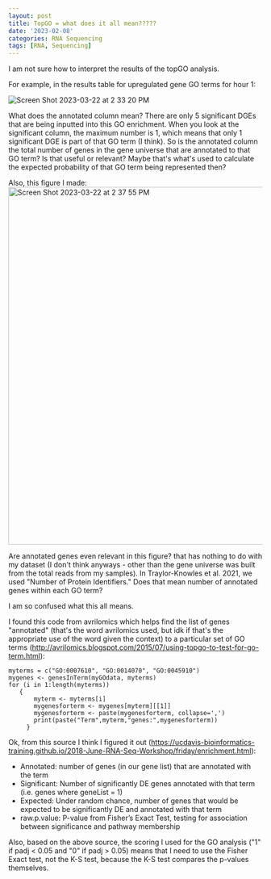 ```yaml
---
layout: post
title: TopGO = what does it all mean?????
date: '2023-02-08'
categories: RNA Sequencing
tags: [RNA, Sequencing]
---
```


I am not sure how to interpret the results of the topGO analysis.

For example, in the results table for upregulated gene GO terms for hour 1:

![Screen Shot 2023-03-22 at 2 33 20 PM](https://user-images.githubusercontent.com/56000927/227004112-1b354047-b24b-46a2-9d3c-3c6db7625ca4.png)

What does the annotated column mean? There are only 5 significant DGEs that are being inputted into this GO enrichment. When you look at the significant column, the maximum number is 1, which means that only 1 significant DGE is part of that GO term (I think). So is the annotated column the total number of genes in the gene universe that are annotated to that GO term? Is that useful or relevant? Maybe that's what's used to calculate the expected probability of that GO term being represented then? 

Also, this figure I made: 
<img width="709" alt="Screen Shot 2023-03-22 at 2 37 55 PM" src="https://user-images.githubusercontent.com/56000927/227004705-8afaabb9-df08-4a69-b85a-70cdd6d73a2c.png">

Are annotated genes even relevant in this figure? that has nothing to do with my dataset (I don't think anyways - other than the gene universe was built from the total reads from my samples). In Traylor-Knowles et al. 2021, we used "Number of Protein Identifiers." Does that mean number of annotated genes within each GO term? 

I am so confused what this all means.

I found this code from avrilomics which helps find the list of genes "annotated" (that's the word avrilomics used, but idk if that's the appropriate use of the word given the context) to a particular set of GO terms (http://avrilomics.blogspot.com/2015/07/using-topgo-to-test-for-go-term.html):

```{r}
myterms = c("GO:0007610", "GO:0014070", "GO:0045910")
mygenes <- genesInTerm(myGOdata, myterms)
for (i in 1:length(myterms))
   {
       myterm <- myterms[i]
       mygenesforterm <- mygenes[myterm][[1]]
       mygenesforterm <- paste(mygenesforterm, collapse=',')
       print(paste("Term",myterm,"genes:",mygenesforterm))
     }
```

Ok, from this source I think I figured it out (https://ucdavis-bioinformatics-training.github.io/2018-June-RNA-Seq-Workshop/friday/enrichment.html):

- Annotated: number of genes (in our gene list) that are annotated with the term
- Significant: Number of significantly DE genes annotated with that term (i.e. genes where geneList = 1)
- Expected: Under random chance, number of genes that would be expected to be significantly DE and annotated with that term
- raw.p.value: P-value from Fisher’s Exact Test, testing for association between significance and pathway membership

Also, based on the above source, the scoring I used for the GO analysis ("1" if padj < 0.05 and "0" if padj > 0.05) means that I need to use the Fisher Exact test, not the K-S test, because the K-S test compares the p-values themselves. 
